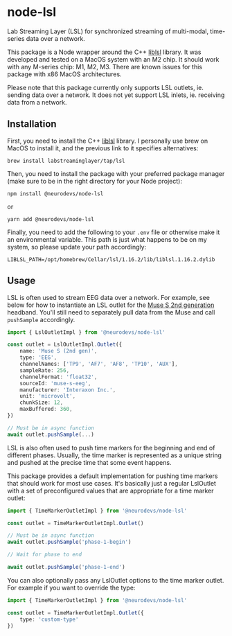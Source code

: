 # node-lsl
Lab Streaming Layer (LSL) for synchronized streaming of multi-modal, time-series data over a network.

This package is a Node wrapper around the C++ [liblsl](https://github.com/sccn/liblsl) library. It was developed and tested on a MacOS system with an M2 chip. It should work with any M-series chip: M1, M2, M3. There are known issues for this package with x86 MacOS architectures.

Please note that this package currently only supports LSL outlets, ie. sending data over a network. It does not yet support LSL inlets, ie. receiving data from a network.

## Installation

First, you need to install the C++ [liblsl](https://github.com/sccn/liblsl) library. I personally use brew on MacOS to install it, and the previous link to it specifies alternatives:

`brew install labstreaminglayer/tap/lsl`

Then, you need to install the package with your preferred package manager (make sure to be in the right directory for your Node project):

`npm install @neurodevs/node-lsl` 

or 

`yarn add @neurodevs/node-lsl`

Finally, you need to add the following to your `.env` file or otherwise make it an environmental variable. This path is just what happens to be on my system, so please update your path accordingly:

```.env
LIBLSL_PATH=/opt/homebrew/Cellar/lsl/1.16.2/lib/liblsl.1.16.2.dylib
```

## Usage

LSL is often used to stream EEG data over a network. For example, see below for how to instantiate an LSL outlet for the [Muse S 2nd generation](https://choosemuse.com/products/muse-s-gen-2) headband. You'll still need to separately pull data from the Muse and call `pushSample` accordingly.

```typescript
import { LslOutletImpl } from '@neurodevs/node-lsl'

const outlet = LslOutletImpl.Outlet({
    name: 'Muse S (2nd gen)',
    type: 'EEG',
    channelNames: ['TP9', 'AF7', 'AF8', 'TP10', 'AUX'],
    sampleRate: 256,
    channelFormat: 'float32',
    sourceId: 'muse-s-eeg',
    manufacturer: 'Interaxon Inc.',
    unit: 'microvolt',
    chunkSize: 12,
    maxBuffered: 360,
})

// Must be in async function
await outlet.pushSample(...)
```

LSL is also often used to push time markers for the beginning and end of different phases. Usually, the time marker is represented as a unique string and pushed at the precise time that some event happens. 

This package provides a default implementation for pushing time markers that should work for most use cases. It's basically just a regular LslOutlet with a set of preconfigured values that are appropriate for a time marker outlet:

```typescript
import { TimeMarkerOutletImpl } from '@neurodevs/node-lsl'

const outlet = TimeMarkerOutletImpl.Outlet()

// Must be in async function
await outlet.pushSample('phase-1-begin')

// Wait for phase to end

await outlet.pushSample('phase-1-end')
```

You can also optionally pass any LslOutlet options to the time marker outlet. For example if you want to override the type:

```typescript
import { TimeMarkerOutletImpl } from '@neurodevs/node-lsl'

const outlet = TimeMarkerOutletImpl.Outlet({
    type: 'custom-type'
})
